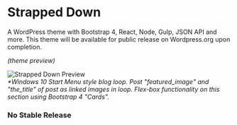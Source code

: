 # Strapped Down

A WordPress theme with Bootstrap 4, React, Node, Gulp, JSON API and more.
This theme will be available for public release on Wordpress.org upon completion.

<em>(theme preview)</em>

![Strapped Down Preview](http://s233122301.onlinehome.us/media_types/sD_theme_priview.gif)
<br />
<em>*Windows 10 Start Menu style blog loop. Post "featured_image" and "the_title" of post as linked images in loop. Flex-box functionality on this section using Bootstrap 4 "Cards".</em>

### No Stable Release



